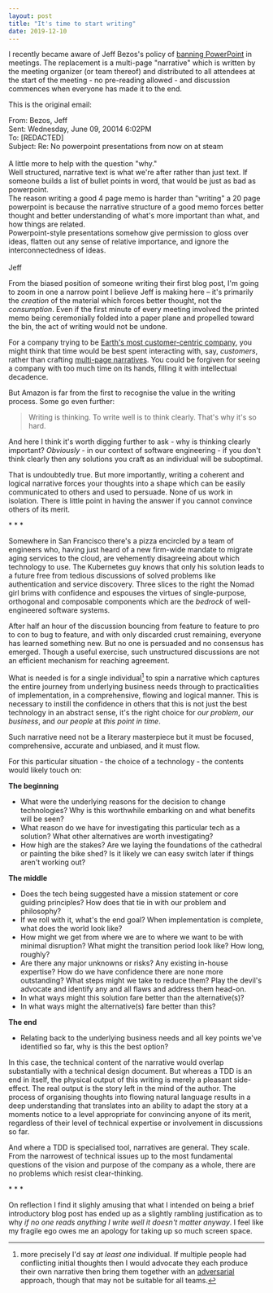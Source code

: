 ```yaml
--- 
layout: post 
title: "It's time to start writing" 
date: 2019-12-10 
--- 
```

 
I recently became aware of Jeff Bezos's policy of [banning PowerPoint](https://web.archive.org/web/20150730231457/https://blog.hirevue.com/sales/what-i-learned-from-jeff-bezos-about-sales-management) in meetings. The replacement is a multi-page "narrative" which is written by the meeting organizer (or team thereof) and distributed to all attendees at the start of the meeting - no pre-reading allowed - and discussion commences when everyone has made it to the end. 

This is the original email:

<div class="emailquote">
From: Bezos, Jeff <br />
Sent: Wednesday, June 09, 20014 6:02PM <br />
To: [REDACTED] <br />
Subject: Re: No powerpoint presentations from now on at steam <br />
<br />
A little more to help with the question "why." <br />
Well structured, narrative text is what we're after rather than just text. If someone builds a list of bullet points in word, that would be just as bad as powerpoint. <br />
The reason writing a good 4 page memo is harder than "writing" a 20 page powerpoint is because the narrative structure of a good memo forces better thought and better understanding of what's more important than what, and how things are related. <br />
Powerpoint-style presentations somehow give permission to gloss over ideas, flatten out any sense of relative importance, and ignore the interconnectedness of ideas. <br />
<br />
Jeff
</div>

From the biased position of someone writing their first blog post, I'm going to zoom in one a narrow point I believe Jeff is making here – it's primarily the *creation* of the material which forces better thought, not the *consumption*. Even if the first minute of every meeting involved the printed memo being ceremonially folded into a paper plane and propelled toward the bin, the act of writing would not be undone.

For a company trying to be [Earth's most customer-centric company](https://www.amazon.jobs/en/working/working-amazon), you might think that time would be best spent interacting with, say, *customers*, rather than crafting [multi-page narratives](https://www.sec.gov/Archives/edgar/data/1018724/000119312518121161/d456916dex991.htm). You could be forgiven for seeing a company with too much time on its hands, filling it with intellectual decadence.
 
But Amazon is far from the first to recognise the value in the writing process. Some go even further:

<blockquote cite="David McCullough">Writing is thinking. To write well is to think clearly. That's why it's so hard.</blockquote>

And here I think it's worth digging further to ask - why is thinking clearly important? *Obviously* - in our context of software engineering - if you don't think clearly then any solutions you craft as an individual will be suboptimal. 

That is undoubtedly true. But more importantly, writing a coherent and logical narrative forces your thoughts into a shape which can be easily communicated to others and used to persuade. None of us work in isolation. There is little point in having the answer if you cannot convince others of its merit.

<div class="centered">* * *</div> 
 
Somewhere in San Francisco there's a pizza encircled by a team of engineers who, having just heard of a new firm-wide mandate to migrate aging services to the cloud, are vehemently disagreeing about which technology to use. The Kubernetes guy knows that only his solution leads to a future free from tedious discussions of solved problems like authentication and service discovery. Three slices to the right the Nomad girl brims with confidence and espouses the virtues of single-purpose, orthogonal and composable components which are the *bedrock* of well-engineered software systems.

After half an hour of the discussion bouncing from feature to feature to pro to con to bug to feature, and with only discarded crust remaining, everyone has learned something new. But no one is persuaded and no consensus has emerged. Though a useful exercise, such unstructured discussions are not an efficient mechanism for reaching agreement.

What is needed is for a single individual[^1] to spin a narrative which captures the entire journey from underlying business needs through to practicalities of implementation, in a comprehensive, flowing and logical manner. This is necessary to instill the confidence in others that this is not just the best technology in an abstract sense, it's the right choice for *our problem*, *our business*, and *our people* at *this point in time*.

[^1]: more precisely I'd say *at least one* individual. If multiple people had conflicting initial thoughts then I would advocate they each produce their own narrative then bring them together with an [adversarial](https://en.wikipedia.org/wiki/Adversarial_process) approach, though that may not be suitable for all teams.

Such narrative need not be a literary masterpiece but it must be focused, comprehensive, accurate and unbiased, and it must flow.

For this particular situation - the choice of a technology - the contents would likely touch on:   

**The beginning** 

- What were the underlying reasons for the decision to change technologies? Why is this worthwhile embarking on and what benefits will be seen?
- What reason do we have for investigating this particular tech as a solution? What other alternatives are worth investigating? 
- How high are the stakes? Are we laying the foundations of the cathedral or painting the bike shed? Is it likely we can easy switch later if things aren't working out? 
  
**The middle** 

- Does the tech being suggested have a mission statement or core guiding principles? How does that tie in with our problem and philosophy? 
- If we roll with it, what's the end goal? When implementation is complete, what does the world look like? 
- How might we get from where we are to where we want to be with minimal disruption? What might the transition period look like? How long, roughly? 
- Are there any major unknowns or risks? Any existing in-house expertise? How do we have confidence there are none more outstanding? What steps might we take to reduce them? Play the devil's advocate and identify any and all flaws and address them head-on. 
- In what ways might this solution fare better than the alternative(s)? 
- In what ways might the alternative(s) fare better than this? 

**The end** 
- Relating back to the underlying business needs and all key points we've identified so far, why is this the best option? 

In this case, the technical content of the narrative would overlap substantially with a technical design document. But whereas a TDD is an end in itself, the physical output of this writing is merely a pleasant side-effect. The real output is the story left in the mind of the author. The process of organising thoughts into flowing natural language results in a deep understanding that translates into an ability to adapt the story at a moments notice to a level appropriate for convincing anyone of its merit, regardless of their level of technical expertise or involvement in discussions so far.

And where a TDD is specialised tool, narratives are general. They scale. From the narrowest of technical issues up to the most fundamental questions of the vision and purpose of the company as a whole, there are no problems which resist clear-thinking.

<div class="centered">* * *</div> 

On reflection I find it slighly amusing that what I intended on being a brief introductory blog post has ended up as a slightly rambling justification as to why *if no one reads anything I write well it doesn't matter anyway*. I feel like my fragile ego owes me an apology for taking up so much screen space.
